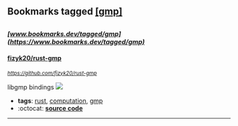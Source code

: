 ## Bookmarks tagged [[gmp]](https://www.bookmarks.dev?q=[gmp])

_<sup><sup>[www.bookmarks.dev/tagged/gmp](https://www.bookmarks.dev/tagged/gmp)</sup></sup>_
---
#### [fizyk20/rust-gmp](https://github.com/fizyk20/rust-gmp)
_<sup>https://github.com/fizyk20/rust-gmp</sup>_

libgmp bindings [<img src="https://api.travis-ci.org/fizyk20/rust-gmp.svg?branch=master">](https://travis-ci.org/fizyk20/rust-gmp)
* **tags**: [rust](../tagged/rust.md), [computation](../tagged/computation.md), [gmp](../tagged/gmp.md)
* :octocat: **[source code](https://github.com/fizyk20/rust-gmp)**
---
